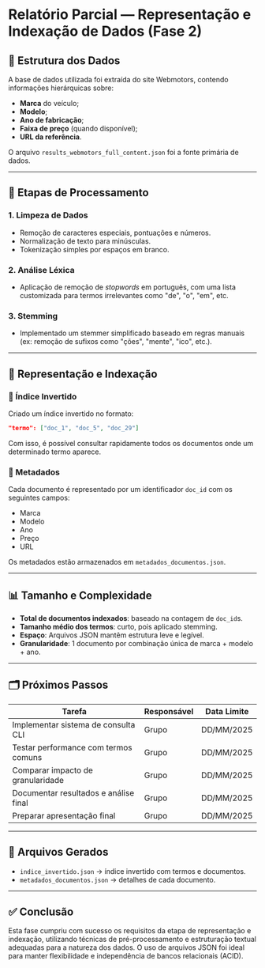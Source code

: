 # Relatório Parcial — Representação e Indexação de Dados (Fase 2)

## 🧩 Estrutura dos Dados

A base de dados utilizada foi extraída do site Webmotors, contendo informações hierárquicas sobre:

- **Marca** do veículo;
- **Modelo**;
- **Ano de fabricação**;
- **Faixa de preço** (quando disponível);
- **URL da referência**.

O arquivo `results_webmotors_full_content.json` foi a fonte primária de dados.

---

## 🧹 Etapas de Processamento

### 1. **Limpeza de Dados**
- Remoção de caracteres especiais, pontuações e números.
- Normalização de texto para minúsculas.
- Tokenização simples por espaços em branco.

### 2. **Análise Léxica**
- Aplicação de remoção de *stopwords* em português, com uma lista customizada para termos irrelevantes como "de", "o", "em", etc.

### 3. **Stemming**
- Implementado um stemmer simplificado baseado em regras manuais (ex: remoção de sufixos como "ções", "mente", "ico", etc.).

---

## 🧠 Representação e Indexação

### 📄 Índice Invertido

Criado um índice invertido no formato:

```json
"termo": ["doc_1", "doc_5", "doc_29"]
```

Com isso, é possível consultar rapidamente todos os documentos onde um determinado termo aparece.

### 📑 Metadados

Cada documento é representado por um identificador `doc_id` com os seguintes campos:

- Marca
- Modelo
- Ano
- Preço
- URL

Os metadados estão armazenados em `metadados_documentos.json`.

---

## 📊 Tamanho e Complexidade

- **Total de documentos indexados**: baseado na contagem de `doc_id`s.
- **Tamanho médio dos termos**: curto, pois aplicado stemming.
- **Espaço**: Arquivos JSON mantêm estrutura leve e legível.
- **Granularidade**: 1 documento por combinação única de marca + modelo + ano.

---

## 🗂 Próximos Passos

| Tarefa                                 | Responsável | Data Limite     |
|----------------------------------------|-------------|-----------------|
| Implementar sistema de consulta CLI    | Grupo       | DD/MM/2025      |
| Testar performance com termos comuns   | Grupo       | DD/MM/2025      |
| Comparar impacto de granularidade      | Grupo       | DD/MM/2025      |
| Documentar resultados e análise final  | Grupo       | DD/MM/2025      |
| Preparar apresentação final            | Grupo       | DD/MM/2025      |

---

## 📁 Arquivos Gerados

- `indice_invertido.json` → índice invertido com termos e documentos.
- `metadados_documentos.json` → detalhes de cada documento.

---

## ✅ Conclusão

Esta fase cumpriu com sucesso os requisitos da etapa de representação e indexação, utilizando técnicas de pré-processamento e estruturação textual adequadas para a natureza dos dados. O uso de arquivos JSON foi ideal para manter flexibilidade e independência de bancos relacionais (ACID).

